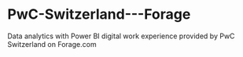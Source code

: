 # PwC-Switzerland---Forage
Data analytics with Power BI digital work experience provided by PwC Switzerland on Forage.com
